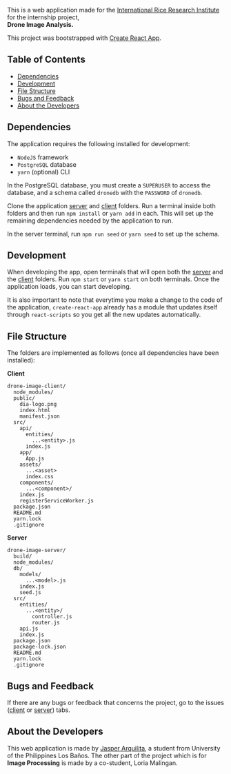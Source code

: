 This is a web application made for the [International Rice Research Institute](http://irri.org/) for the internship project, <br><strong>Drone Image Analysis.</strong>

This project was bootstrapped with [Create React App](https://github.com/facebookincubator/create-react-app).

## Table of Contents

- [Dependencies](#dependencies)
- [Development](#development)
- [File Structure](#file-structure)
- [Bugs and Feedback](#bugs-and-feedback)
- [About the Developers](#about-the-developers)

## Dependencies

The application requires the following installed for development:

* `NodeJS` framework
* `PostgreSQL` database
* `yarn` (optional) CLI

In the PostgreSQL database, you must create a `SUPERUSER` to access the database, and a schema called `dronedb` with the `PASSWORD` of `dronedb`.

Clone the application [server](https://github.com/jasarqui/Drone-Image-Server) and [client](https://github.com/jasarqui/Drone-Image-Client) folders. Run a terminal inside both folders and then run `npm install` or `yarn add` in each. This will set up the remaining dependencies needed by the application to run.

In the server terminal, run `npm run seed` or `yarn seed` to set up the schema.

## Development

When developing the app, open terminals that will open both the [server](https://github.com/jasarqui/Drone-Image-Server) and the [client](https://github.com/jasarqui/Drone-Image-Client) folders. Run `npm start` or `yarn start` on both terminals. Once the application loads, you can start developing.

It is also important to note that everytime you make a change to the code of the application, `create-react-app` already has a module that updates itself through `react-scripts` so you get all the new updates automatically.

## File Structure

The folders are implemented as follows (once all dependencies have been installed):

<strong>Client</strong>

```
drone-image-client/
  node_modules/
  public/
    dia-logo.png
    index.html
    manifest.json
  src/
    api/
      entities/
        ...<entity>.js
      index.js
    app/
      App.js
    assets/
      ...<asset>
      index.css
    components/
      ...<component>/
    index.js
    registerServiceWorker.js
  package.json
  README.md
  yarn.lock
  .gitignore
```

<strong>Server</strong>

```
drone-image-server/
  build/
  node_modules/
  db/
    models/
      ...<model>.js
    index.js
    seed.js
  src/
    entities/
      ...<entity>/
        controller.js
        router.js
    api.js
    index.js
  package.json
  package-lock.json
  README.md
  yarn.lock
  .gitignore
```

## Bugs and Feedback

If there are any bugs or feedback that concerns the project, go to the issues ([client](https://github.com/jasarqui/Drone-Image-Client/issues) or [server](https://github.com/jasarqui/Drone-Image-Server/issues)) tabs.


## About the Developers

This web application is made by [Jasper Arquilita](https://github.com/jasarqui), a student from University of the Philippines Los Baños. The other part of the project which is for <strong>Image Processing</strong> is made by a co-student, Loria Malingan.

